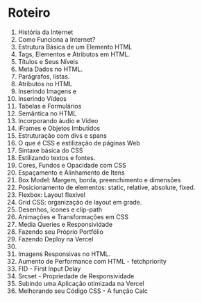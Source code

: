 # Roteiro

1. História da Internet
2. Como Funciona a Internet?
3. Estrutura Básica de um Elemento HTML
4. Tags, Elementos e Atributos em HTML.
5. Títulos e Seus Níveis
6. Meta Dados no HTML.
7. Parágrafos, listas.
8. Atributos no HTML
9. Inserindo Imagens e 
10. Inserindo Vídeos 
11. Tabelas e Formulários
12. Semântica no HTML
13. Incorporando áudio e Vídeo
14. iFrames e Objetos Imbutidos
15. Estruturação com divs e spans
16. O que é CSS e estilização de páginas Web
17. Sintaxe básica do CSS
18. Estilizando textos e fontes.
19. Cores, Fundos e Opacidade com CSS
20. Espaçamento e Alinhamento de Itens
21. Box Model: Margem, borda, preenchimento e dimensões
22. Posicionamento de elementos: static, relative, absolute, fixed.
23. Flexbox: Layout flexível
24. Grid CSS: organização de layout em grade.
25. Desenhos, ícones e clip-path
26. Animações e Transformações em CSS
27. Media Queries e Responsividade
28. Fazendo seu Próprio Portfólio
29. Fazendo Deploy na Vercel
30. 
31. Imagens Responsivas no HTML.
32. Aumento de Performance com HTML - fetchpriority
33. FID - First Input Delay
34. Srcset - Propriedade de Responsividade
35. Subindo uma Aplicação otimizada na Vercel
36. Melhorando seu Código CSS - A função Calc